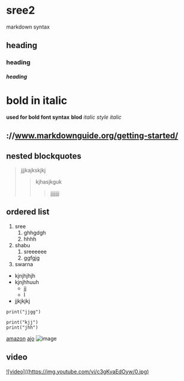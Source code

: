 # sree2
markdown syntax
## heading 
### heading 
##### heading
# bold in italic
**used for bold font syntax**
__blod__
*italic style*
_italic_
## ://www.markdownguide.org/getting-started/
## nested blockquotes
> jjjkajkskjkj
>> kjhasjkguk
>>>jjjjjjj
## ordered list
1. sree
    1. ghhgdgh
    2. hhhh
2. shabu
    1. sreeeeee
    2. ggfgjg
3. swarna

- kjnjhjhjh
- kjnjhhuuh
    * jj
    * l
- jjkjkjkj
```
print("jjgg")
```
```
print("kjj")
print("jhh")
```
[amazon](https://www.amazon.in/)
[ajo](://www.ajio.chttpsom)
![image](https://github.com/sreedevisurarapu/sree2/blob/master/sree.jfif)
## video
[![video]((https://img.youtube.com/vi/c3gKvaEdOyw/0.jpg)](https://www.youtube.com/watch?v=c3gKvaEdOyw)
